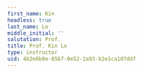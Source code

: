 ```yaml
---
first_name: Kin
headless: true
last_name: Lo
middle_initial: ''
salutation: Prof.
title: Prof. Kin Lo
type: instructor
uid: 4b2e6b0e-85b7-0e52-2a93-b2e1ca107ddf
---
```

